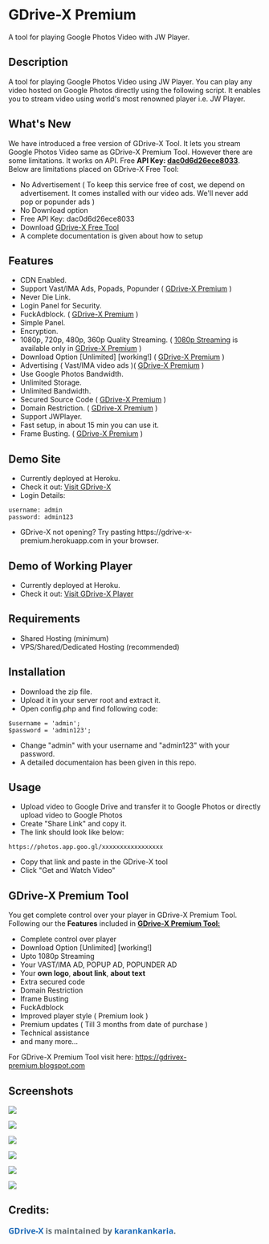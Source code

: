 # GDrive-X Premium
A tool for playing Google Photos Video with JW Player.

## Description

A tool for playing Google Photos Video using JW Player. You can play any video hosted on Google Photos directly using the following script. It enables you to stream video using world's most renowned player i.e. JW Player.

## What's New

We have introduced a free version of GDrive-X Tool. It lets you stream Google Photos Video same as GDrive-X Premium Tool. However there are some limitations. It works on API. Free <b>API Key: <u>dac0d6d26ece8033</u></b>. Below are limitations placed on GDrive-X Free Tool:

<ul>
   <li>No Advertisement ( To keep this service free of cost, we depend on advertisement. It comes installed with our video ads. We'll never add pop or popunder ads )</li>
   <li>No Download option</li>
   <li>Free API Key: dac0d6d26ece8033</li>
   <li>Download <a href='https://github.com/karankankaria/GDrive-X/archive/master.zip'>GDrive-X Free Tool</a></li>
   <li>A complete documentation is given about how to setup</li>
</ul>

## Features

<ul>
   <li>CDN Enabled.</li>
   <li>Support Vast/IMA Ads, Popads, Popunder ( <a href='#gdrive-x-premium-tool'>GDrive-X Premium</a> )</li>
   <li>Never Die Link.</li>
   <li>Login Panel for Security.</li>
   <li>FuckAdblock. ( <a href='#gdrive-x-premium-tool'>GDrive-X Premium</a> )</li>
   <li>Simple Panel.</li>
   <li>Encryption.</li>
   <li>1080p, 720p, 480p, 360p Quality Streaming. ( <a href='#gdrive-x-premium-tool'>1080p Streaming</a> is available only in <a href='#gdrive-x-premium-tool'>GDrive-X Premium</a> )</li>
   <li>Download Option [Unlimited] [working!] ( <a href='#gdrive-x-premium-tool'>GDrive-X Premium</a> )</li>
   <li>Advertising ( Vast/IMA video ads )( <a href='#gdrive-x-premium-tool'>GDrive-X Premium</a> )</li>
   <li>Use Google Photos Bandwidth.</li>
   <li>Unlimited Storage.</li>
   <li>Unlimited Bandwidth.</li>
   <li>Secured Source Code ( <a href='#gdrive-x-premium-tool'>GDrive-X Premium</a> )</li>
   <li>Domain Restriction. ( <a href='#gdrive-x-premium-tool'>GDrive-X Premium</a> )</li>
   <li>Support JWPlayer.</li>
   <li>Fast setup, in about 15 min you can use it.</li>
   <li>Frame Busting. ( <a href='#gdrive-x-premium-tool'>GDrive-X Premium</a> )</li>
</ul>

## Demo Site

<ul>
   <li>Currently deployed at Heroku.</li>
   <li>Check it out: <a href="https://gdrive-x-premium.herokuapp.com" target="_blank">Visit GDrive-X</a></li>
   <li>Login Details:</li>
</ul>

   ```
   username: admin
   password: admin123
   ```
<ul>
   <li>GDrive-X not opening? Try pasting https://gdrive-x-premium.herokuapp.com in your browser.</li>
</ul>

## Demo of Working Player

<ul>
   <li>Currently deployed at Heroku.</li>
   <li>Check it out: <a href="https://gdrivex-premium.blogspot.com/2021/01/google-photos-gdrive-x-premium-tool.html#demo_player" target="_blank">Visit GDrive-X Player</a></li>
</ul>

## Requirements

<ul>
   <li>Shared Hosting (minimum)</li>
   <li>VPS/Shared/Dedicated Hosting (recommended)</li>
</ul>

## Installation

<ul>
   <li>Download the zip file.</li>
   <li>Upload it in your server root and extract it.</li>
   <li>Open config.php and find following code:</li>
</ul>

   ```
   $username = 'admin';
   $password = 'admin123';
   ```
   
<ul>
   <li>Change "admin" with your username and "admin123" with your password.</li>
   <li>A detailed documentaion has been given in this repo.</li>
</ul>

## Usage

<ul>
   <li>Upload video to Google Drive and transfer it to Google Photos or directly upload video to Google Photos</li>
   <li>Create "Share Link" and copy it.</li>
   <li>The link should look like below:</li>
</ul>
   
   ```
   https://photos.app.goo.gl/xxxxxxxxxxxxxxxxx
   ```
   
<ul>
   <li>Copy that link and paste in the GDrive-X tool</li>
   <li>Click "Get and Watch Video"</li>
</ul>


## GDrive-X Premium Tool

You get complete control over your player in GDrive-X Premium Tool. Following our the <b>Features</b> included in <b><u>GDrive-X Premium Tool:</u></b>

<ul>
   <li>Complete control over player</li>
   <li>Download Option [Unlimited] [working!]</li>
   <li>Upto 1080p Streaming</li>
   <li>Your VAST/IMA AD, POPUP AD, POPUNDER AD</li>
   <li>Your <b>own logo</b>, <b>about link</b>, <b>about text</b></li>
   <li>Extra secured code</li>
   <li>Domain Restriction</li>
   <li>Iframe Busting</li>
   <li>FuckAdblock</li>
   <li>Improved player style ( Premium look )</li>
   <li>Premium updates ( Till 3 months from date of purchase )</li>
   <li>Technical assistance</li>
   <li>and many more...</li>
</ul>

For GDrive-X Premium Tool visit here: <a href='https://gdrivex-premium.blogspot.com/'>https://gdrivex-premium.blogspot.com</a>

## Screenshots

![](https://1.bp.blogspot.com/-XzqAsu0O6zg/X_AmgzZg27I/AAAAAAAASPg/c4VU3hZ4ytUrxOunwk3xDEnRwITytvCKgCLcBGAsYHQ/s0/login_screen.png)


![](https://1.bp.blogspot.com/-gRmKonxG8iY/X_AmfV8Oj1I/AAAAAAAASPM/nkRY0RXQMDs8ixuEn-IBNt4nimqYi31jgCLcBGAsYHQ/s0/dashboard.png)


![](https://1.bp.blogspot.com/-vWY0RvANzO0/X_AmfoHhT5I/AAAAAAAASPQ/m3j_x66pNb4fG-XBnIygN06TCZuWFbhdQCLcBGAsYHQ/s0/dashboard_generate.png)


![](https://1.bp.blogspot.com/-gofCfLZe6nA/X_AmfTHc9dI/AAAAAAAASPU/H3gnPq-UmTUgPac_-Z2GF3dlaLbb_60iwCLcBGAsYHQ/s0/demo_player.png)


![](https://1.bp.blogspot.com/-ph26JHiHNr4/X_AmgadHM7I/AAAAAAAASPY/Lkksk-rWChQtcmGfSNrdMuks6xDVBm0hQCLcBGAsYHQ/s0/demo_player_play.png)


![](https://1.bp.blogspot.com/-zOCBkX-fPnY/X_Amg_k5TeI/AAAAAAAASPc/ZrExUbmsZnYajyB5TkSGUDrFYLxDsCd0gCLcBGAsYHQ/s0/download_page.png)


## Credits:

<p><a href="https://github.com/karankankaria/GDrive-X" style="box-sizing: border-box; color: #1e6bb8; font-family: &quot;Open Sans&quot;, &quot;Helvetica Neue&quot;, Helvetica, Arial, sans-serif; font-size: 16px; font-weight: 700; margin-top: 0px; text-decoration-line: none;">GDrive-X</a><span style="color: #606c71; font-family: &quot;Open Sans&quot;, &quot;Helvetica Neue&quot;, Helvetica, Arial, sans-serif; font-size: 16px; font-weight: 700;">&nbsp;is maintained by&nbsp;</span><a href="https://github.com/karankankaria" style="box-sizing: border-box; color: #1e6bb8; font-family: &quot;Open Sans&quot;, &quot;Helvetica Neue&quot;, Helvetica, Arial, sans-serif; font-size: 16px; font-weight: 700; text-decoration-line: none;">karankankaria</a><span style="color: #606c71; font-family: &quot;Open Sans&quot;, &quot;Helvetica Neue&quot;, Helvetica, Arial, sans-serif; font-size: 16px; font-weight: 700;">.</span></p>
